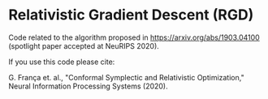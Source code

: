 # Relativistic Gradient Descent (RGD)

Code related to the algorithm proposed in https://arxiv.org/abs/1903.04100 (spotlight paper accepted at NeuRIPS 2020).

If you use this code please cite:

G. França et. al., "Conformal Symplectic and Relativistic Optimization," Neural Information Processing Systems (2020).
